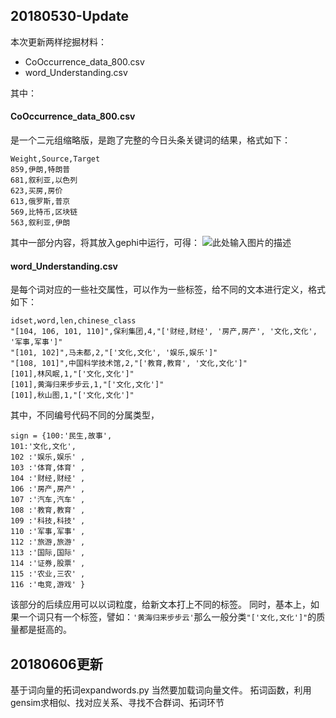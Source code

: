 
## 20180530-Update

本次更新两样挖掘材料：

 - CoOccurrence_data_800.csv 
 - word_Understanding.csv


其中：

#### CoOccurrence_data_800.csv

是一个二元组缩略版，是跑了完整的今日头条关键词的结果，格式如下：

    Weight,Source,Target
    859,伊朗,特朗普
    681,叙利亚,以色列
    623,买房,房价
    613,俄罗斯,普京
    569,比特币,区块链
    563,叙利亚,伊朗

其中一部分内容，将其放入gephi中运行，可得：
![此处输入图片的描述][1]


#### word_Understanding.csv

是每个词对应的一些社交属性，可以作为一些标签，给不同的文本进行定义，格式如下：

    idset,word,len,chinese_class
    "[104, 106, 101, 110]",保利集团,4,"['财经,财经', '房产,房产', '文化,文化', '军事,军事']"
    "[101, 102]",马未都,2,"['文化,文化', '娱乐,娱乐']"
    "[108, 101]",中国科学技术馆,2,"['教育,教育', '文化,文化']"
    [101],林风眠,1,"['文化,文化']"
    [101],黄海归来步步云,1,"['文化,文化']"
    [101],秋山图,1,"['文化,文化']"


其中，不同编号代码不同的分属类型，

    sign = {100:'民生,故事',
    101:'文化,文化',
    102 :'娱乐,娱乐' ,
    103 :'体育,体育' ,
    104 :'财经,财经' ,
    106 :'房产,房产' ,
    107 :'汽车,汽车' ,
    108 :'教育,教育' , 
    109 :'科技,科技' ,
    110 :'军事,军事' ,
    112 :'旅游,旅游' ,
    113 :'国际,国际' ,
    114 :'证券,股票' ,
    115 :'农业,三农' ,
    116 :'电竞,游戏' }
    

该部分的后续应用可以以词粒度，给新文本打上不同的标签。
同时，基本上，如果一个词只有一个标签，譬如：`'黄海归来步步云'`那么一般分类`"['文化,文化']"`的质量都是挺高的。

## 20180606更新

基于词向量的拓词expandwords.py
当然要加载词向量文件。
拓词函数，利用gensim求相似、找对应关系、寻找不合群词、拓词环节


  [1]: https://github.com/mattzheng/LangueOne/blob/master/20180530-Update/toutiao_gephi.png

